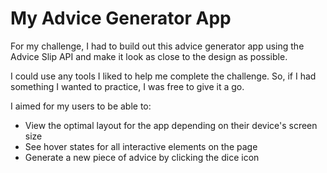 # My Advice Generator App 

For my challenge, I had to build out this advice generator app using the Advice Slip API and make it look as close to the design as possible.

I could use any tools I liked to help me complete the challenge. So, if I had something I wanted to practice, I was free to give it a go.

I aimed for my users to be able to:

- View the optimal layout for the app depending on their device's screen size
- See hover states for all interactive elements on the page
- Generate a new piece of advice by clicking the dice icon
